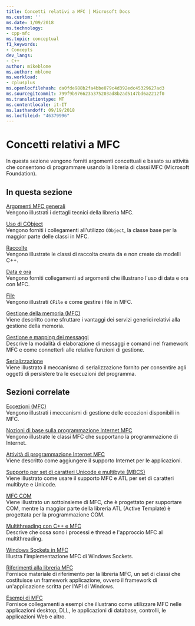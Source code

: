 ```yaml
---
title: Concetti relativi a MFC | Microsoft Docs
ms.custom: ''
ms.date: 1/09/2018
ms.technology:
- cpp-mfc
ms.topic: conceptual
f1_keywords:
- Concepts
dev_langs:
- C++
author: mikeblome
ms.author: mblome
ms.workload:
- cplusplus
ms.openlocfilehash: da0fde988b2fa4bbe079c4d392edc45329627ad3
ms.sourcegitcommit: 799f9b976623a375203ad8b2ad5147bd6a2212f0
ms.translationtype: MT
ms.contentlocale: it-IT
ms.lasthandoff: 09/19/2018
ms.locfileid: "46379996"
---
```

# <a name="mfc-concepts"></a>Concetti relativi a MFC

In questa sezione vengono forniti argomenti concettuali e basato su attività che consentono di programmare usando la libreria di classi MFC (Microsoft Foundation).

## <a name="in-this-section"></a>In questa sezione

[Argomenti MFC generali](../mfc/general-mfc-topics.md)<br/>
Vengono illustrati i dettagli tecnici della libreria MFC.

[Uso di CObject](../mfc/using-cobject.md)<br/>
Vengono forniti i collegamenti all'utilizzo `CObject`, la classe base per la maggior parte delle classi in MFC.

[Raccolte](../mfc/collections.md)<br/>
Vengono illustrate le classi di raccolta creata da e non create da modelli C++.

[Data e ora](../atl-mfc-shared/date-and-time.md)<br/>
Vengono forniti collegamenti ad argomenti che illustrano l'uso di data e ora con MFC.

[File](../mfc/files-in-mfc.md)<br/>
Vengono illustrati `CFile` e come gestire i file in MFC.

[Gestione della memoria (MFC)](../mfc/memory-management.md)<br/>
Viene descritto come sfruttare i vantaggi dei servizi generici relativi alla gestione della memoria.

[Gestione e mapping dei messaggi](../mfc/message-handling-and-mapping.md)<br/>
Descrive la modalità di elaborazione di messaggi e comandi nel framework MFC e come connetterli alle relative funzioni di gestione.

[Serializzazione](../mfc/serialization-in-mfc.md)<br/>
Viene illustrato il meccanismo di serializzazione fornito per consentire agli oggetti di persistere tra le esecuzioni del programma.

## <a name="related-sections"></a>Sezioni correlate

[Eccezioni (MFC)](../mfc/exception-handling-in-mfc.md)<br/>
Vengono illustrati i meccanismi di gestione delle eccezioni disponibili in MFC.

[Nozioni di base sulla programmazione Internet MFC](../mfc/mfc-internet-programming-basics.md)<br/>
Vengono illustrate le classi MFC che supportano la programmazione di Internet.

[Attività di programmazione Internet MFC](../mfc/mfc-internet-programming-tasks.md)<br/>
Viene descritto come aggiungere il supporto Internet per le applicazioni.

[Supporto per set di caratteri Unicode e multibyte (MBCS)](../atl-mfc-shared/unicode-and-multibyte-character-set-mbcs-support.md)<br/>
Viene illustrato come usare il supporto MFC e ATL per set di caratteri multibyte e Unicode.

[MFC COM](../mfc/mfc-com.md)<br/>
Viene illustrato un sottoinsieme di MFC, che è progettato per supportare COM, mentre la maggior parte della libreria ATL (Active Template) è progettata per la programmazione COM.

[Multithreading con C++ e MFC](../parallel/multithreading-with-cpp-and-mfc.md)<br/>
Descrive che cosa sono i processi e thread e l'approccio MFC al multithreading.

[Windows Sockets in MFC](../mfc/windows-sockets.md)<br/>
Illustra l'implementazione MFC di Windows Sockets.

[Riferimenti alla libreria MFC](../mfc/mfc-desktop-applications.md)<br/>
Fornisce materiale di riferimento per la libreria MFC, un set di classi che costituisce un framework applicazione, ovvero il framework di un'applicazione scritta per l'API di Windows.

[Esempi di MFC](../visual-cpp-samples.md)<br/>
Fornisce collegamenti a esempi che illustrano come utilizzare MFC nelle applicazioni desktop, DLL, le applicazioni di database, controlli, le applicazioni Web e altro.
